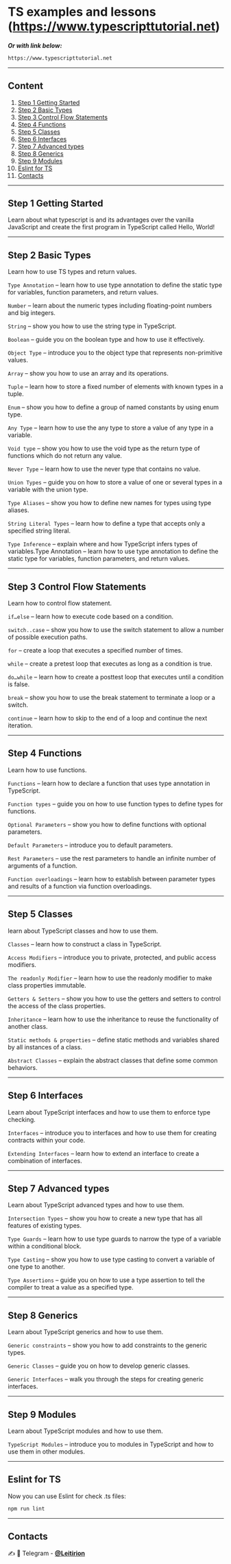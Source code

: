 # TS examples and lessons (https://www.typescripttutorial.net)
___Or with link below:___
```bash
https://www.typescripttutorial.net
```
---------
## Content
1. [Step 1 Getting Started](#Step-1-Getting-Started)
2. [Step 2 Basic Types](#Step-2-Basic-Types)
3. [Step 3 Control Flow Statements](#Step-3-Control-Flow-Statements)
4. [Step 4 Functions](#Step-4-Functions)
5. [Step 5 Classes](#Step-5-Classes)
6. [Step 6 Interfaces](#Step-6-Interfaces)
7. [Step 7 Advanced types](#Step-7-Advanced-types)
8. [Step 8 Generics](#Step-8-Generics)
9. [Step 9 Modules](#Step-9-Modules)
10. [Eslint for TS](#Eslint-for-TS)
11. [Contacts](#Contacts)

---------
<!-- toc -->
## Step 1 Getting Started

Learn about what typescript is and its advantages over the vanilla JavaScript and create the first program in TypeScript called Hello, World!

---------
<!-- toc -->
## Step 2 Basic Types

Learn how to use TS types and return values.

```Type Annotation``` – learn how to use type annotation to define the static type for variables, function parameters, and return values.

```Number``` – learn about the numeric types including floating-point numbers and big integers.

```String``` – show you how to use the string type in TypeScript.

```Boolean``` – guide you on the boolean type and how to use it effectively.

```Object Type``` – introduce you to the object type that represents non-primitive values.

```Array``` – show you how to use an array and its operations.

```Tuple``` – learn how to store a fixed number of elements with known types in a tuple.

```Enum``` – show you how to define a group of named constants by using enum type.

```Any Type``` – learn how to use the any type to store a value of any type in a variable.

```Void type``` – show you how to use the void type as the return type of functions which do not return any value.

```Never Type``` – learn how to use the never type that contains no value.

```Union Types``` – guide you on how to store a value of one or several types in a variable with the union type.

```Type Aliases``` – show you how to define new names for types using type aliases.

```String Literal Types``` – learn how to define a type that accepts only a specified string literal.

```Type Inference``` – explain where and how TypeScript infers types of variables.Type Annotation – learn how to use type annotation to define the static type for variables, function parameters, and return values.

---------
<!-- toc -->
## Step 3 Control Flow Statements

Learn how to control flow statement.

```if…else``` – learn how to execute code based on a condition.

```switch..case``` – show you how to use the switch statement to allow a number of possible execution paths.

```for``` – create a loop that executes a specified number of times.

```while``` – create a pretest loop that executes as long as a condition is true.

```do…while``` – learn how to create a posttest loop that executes until a condition is false.

```break``` – show you how to use the break statement to terminate a loop or a switch.

```continue``` – learn how to skip to the end of a loop and continue the next iteration.

--------
<!-- toc -->
## Step 4 Functions

Learn how to use functions.

```Functions``` – learn how to declare a function that uses type annotation in TypeScript.

```Function types``` – guide you on how to use function types to define types for functions.

```Optional Parameters``` – show you how to define functions with optional parameters.

```Default Parameters``` – introduce you to default parameters.

```Rest Parameters``` – use the rest parameters to handle an infinite number of arguments of a function.

```Function overloadings``` – learn how to establish between parameter types and results of a function via function overloadings.

---------
<!-- toc -->
## Step 5 Classes
learn about TypeScript classes and how to use them.

```Classes``` – learn how to construct a class in TypeScript.

```Access Modifiers``` – introduce you to private, protected, and public access modifiers.

```The readonly Modifier``` – learn how to use the readonly modifier to make class properties immutable.

```Getters & Setters``` – show you how to use the getters and setters to control the access of the class properties.

```Inheritance``` – learn how to use the inheritance to reuse the functionality of another class.

```Static methods & properties``` – define static methods and variables shared by all instances of a class.

```Abstract Classes``` – explain the abstract classes that define some common behaviors.

---------
<!-- toc -->
## Step 6 Interfaces
Learn about TypeScript interfaces and how to use them to enforce type checking.

```Interfaces``` – introduce you to interfaces and how to use them for creating contracts within your code.

```Extending Interfaces``` – learn how to extend an interface to create a combination of interfaces.


---------
<!-- toc -->
## Step 7 Advanced types
Learn about TypeScript advanced types and how to use them.

```Intersection Types``` – show you how to create a new type that has all features of existing types.

```Type Guards``` – learn how to use type guards to narrow the type of a variable within a conditional block.

```Type Casting``` – show you how to use type casting to convert a variable of one type to another.

```Type Assertions``` – guide you on how to use a type assertion to tell the compiler to treat a value as a specified type.

---------
<!-- toc -->
## Step 8 Generics

Learn about TypeScript generics and how to use them.

```Generic constraints``` – show you how to add constraints to the generic types.

```Generic Classes``` – guide you on how to develop generic classes.

```Generic Interfaces``` – walk you through the steps for creating generic interfaces.

---------
<!-- toc -->
## Step 9 Modules

Learn about TypeScript modules and how to use them.

```TypeScript Modules``` – introduce you to modules in TypeScript and how to use them in other modules.

---------
<!-- toc -->
## Eslint for TS

Now you can use Eslint for check .ts files:
```bash
npm run lint
```
---------

## Contacts
:writing_hand: :iphone: Telegram - [**@Leitirion**](https://t.me/leitirion)